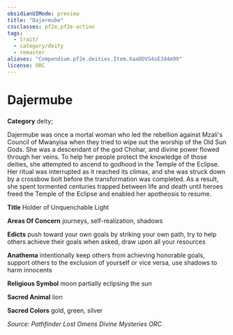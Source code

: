 ```yaml
---
obsidianUIMode: preview
title: "Dajermube"
cssclasses: pf2e,pf2e-action
tags:
  - trait/
  - category/deity
  - remaster
aliases: "Compendium.pf2e.deities.Item.XaaDDVS4sEJd4m99"
license: ORC
---
```

# Dajermube

### 

**Category** deity; 




Dajermube was once a mortal woman who led the rebellion against Mzali's Council of Mwanyisa when they tried to wipe out the worship of the Old Sun Gods. She was a descendant of the god Chohar, and divine power flowed through her veins. To help her people protect the knowledge of those deities, she attempted to ascend to godhood in the Temple of the Eclipse. Her ritual was interrupted as it reached its climax, and she was struck down by a crossbow bolt before the transformation was completed. As a result, she spent tormented centuries trapped between life and death until heroes freed the Temple of the Eclipse and enabled her apotheosis to resume.

**Title** Holder of Unquenchable Light

**Areas Of Concern** journeys, self-realization, shadows

**Edicts** push toward your own goals by striking your own path, try to help others achieve their goals when asked, draw upon all your resources

**Anathema** intentionally keep others from achieving honorable goals, support others to the exclusion of yourself or vice versa, use shadows to harm innocents

**Religious Symbol** moon partially eclipsing the sun

**Sacred Animal** lion

**Sacred Colors** gold, green, silver

*Source: Pathfinder Lost Omens Divine Mysteries*
*ORC*